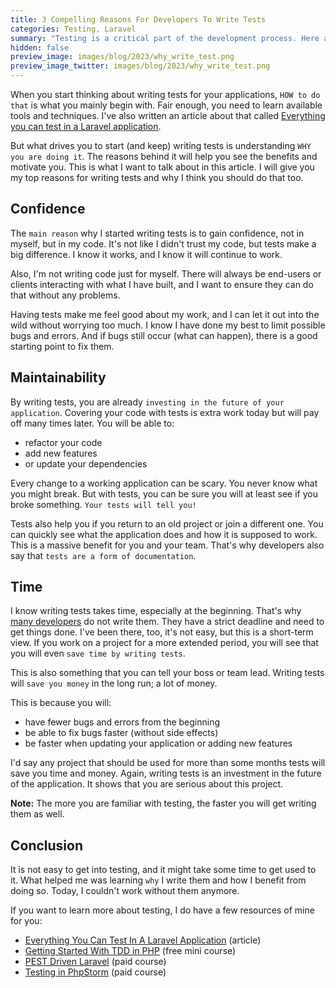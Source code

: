 ```yaml
---
title: 3 Compelling Reasons For Developers To Write Tests
categories: Testing, Laravel
summary: "Testing is a critical part of the development process. Here are 3 reasons why developers should make it a priority: confidence, maintainability, and time."
hidden: false
preview_image: images/blog/2023/why_write_test.png
preview_image_twitter: images/blog/2023/why_write_test.png
---
```


When you start thinking about writing tests for your applications, `HOW to do that` is what you mainly begin with. Fair enough, you need to learn available tools and techniques. I've also written an article about that called [Everything you can test in a Laravel application](https://christoph-rumpel.com/2023/3/everything-you-can-test-in-your-laravel-application).

But what drives you to start (and keep) writing tests is understanding `WHY you are doing it`. The reasons behind it will help you see the benefits and motivate you. This is what I want to talk about in this article. I will give you my top reasons for writing tests and why I think you should do that too.

## Confidence

The `main reason` why I started writing tests is to gain confidence, not in myself, but in my code. It's not like I didn't trust my code, but tests make a big difference. I know it works, and I know it will continue to work.

Also, I'm not writing code just for myself. There will always be end-users or clients interacting with what I have built, and I want to ensure they can do that without any problems.

Having tests make me feel good about my work, and I can let it out into the wild without worrying too much. I know I have done my best to limit possible bugs and errors. And if bugs still occur (what can happen), there is a good starting point to fix them.

## Maintainability

By writing tests, you are already `investing in the future of your application`. Covering your code with tests is extra work today but will pay off many times later. You will be able to:

* refactor your code
* add new features
* or update your dependencies

Every change to a working application can be scary. You never know what you might break. But with tests, you can be sure you will at least see if you broke something. `Your tests will tell you!`

Tests also help you if you return to an old project or join a different one. You can quickly see what the application does and how it is supposed to work. This is a massive benefit for you and your team. That's why developers also say that `tests are a form of documentation`.

## Time

I know writing tests takes time, especially at the beginning. That's why [many developers](https://twitter.com/christophrumpel/status/1670729965040533506) do not write them. They have a strict deadline and need to get things done. I've been there, too, it's not easy, but this is a short-term view. If you work on a project for a more extended period, you will see that you will even `save time by writing tests`.

This is also something that you can tell your boss or team lead. Writing tests will `save you money` in the long run; a lot of money.

This is because you will:

* have fewer bugs and errors from the beginning
* be able to fix bugs faster (without side effects)
* be faster when updating your application or adding new features

I'd say any project that should be used for more than some months tests will save you time and money. Again, writing tests is an investment in the future of the application. It shows that you are serious about this project.

<div class="blognote"><strong>Note:</strong> The more you are familiar with testing, the faster you will get writing them as well.</div>


## Conclusion

It is not easy to get into testing, and it might take some time to get used to it. What helped me was learning `why` I write them and how I benefit from doing so. Today, I couldn't work without them anymore.

If you want to learn more about testing, I do have a few resources of mine for you:

* [Everything You Can Test In A Laravel Application](https://christoph-rumpel.com/2023/3/everything-you-can-test-in-your-laravel-application) (article)
* [Getting Started With TDD in PHP](https://learn.christoph-rumpel.com/products/getting-started-with-tdd-in-php) (free mini course)
* [PEST Driven Laravel](https://learn.christoph-rumpel.com/products/pest-driven-laravel) (paid course)
* [Testing in PhpStorm](https://masteringphpstorm.com/) (paid course)
